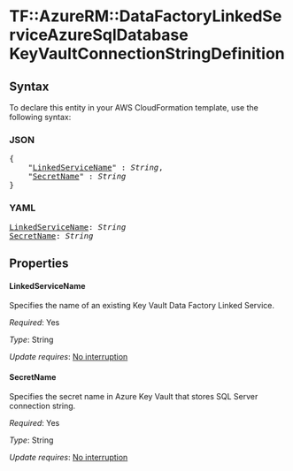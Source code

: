 # TF::AzureRM::DataFactoryLinkedServiceAzureSqlDatabase KeyVaultConnectionStringDefinition

## Syntax

To declare this entity in your AWS CloudFormation template, use the following syntax:

### JSON

<pre>
{
    "<a href="#linkedservicename" title="LinkedServiceName">LinkedServiceName</a>" : <i>String</i>,
    "<a href="#secretname" title="SecretName">SecretName</a>" : <i>String</i>
}
</pre>

### YAML

<pre>
<a href="#linkedservicename" title="LinkedServiceName">LinkedServiceName</a>: <i>String</i>
<a href="#secretname" title="SecretName">SecretName</a>: <i>String</i>
</pre>

## Properties

#### LinkedServiceName

Specifies the name of an existing Key Vault Data Factory Linked Service.

_Required_: Yes

_Type_: String

_Update requires_: [No interruption](https://docs.aws.amazon.com/AWSCloudFormation/latest/UserGuide/using-cfn-updating-stacks-update-behaviors.html#update-no-interrupt)

#### SecretName

Specifies the secret name in Azure Key Vault that stores SQL Server connection string.

_Required_: Yes

_Type_: String

_Update requires_: [No interruption](https://docs.aws.amazon.com/AWSCloudFormation/latest/UserGuide/using-cfn-updating-stacks-update-behaviors.html#update-no-interrupt)

